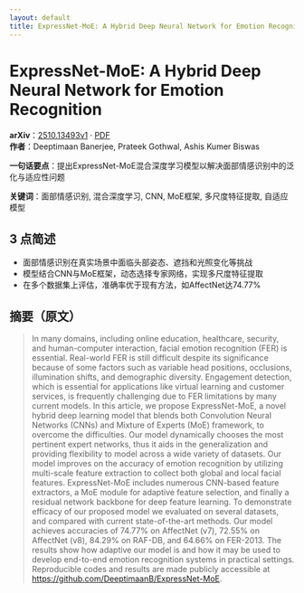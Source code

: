 ```yaml
---
layout: default
title: ExpressNet-MoE: A Hybrid Deep Neural Network for Emotion Recognition
---
```


# ExpressNet-MoE: A Hybrid Deep Neural Network for Emotion Recognition
**arXiv**：[2510.13493v1](https://arxiv.org/abs/2510.13493) · [PDF](https://arxiv.org/pdf/2510.13493.pdf)  
**作者**：Deeptimaan Banerjee, Prateek Gothwal, Ashis Kumer Biswas  

**一句话要点**：提出ExpressNet-MoE混合深度学习模型以解决面部情感识别中的泛化与适应性问题

**关键词**：面部情感识别, 混合深度学习, CNN, MoE框架, 多尺度特征提取, 自适应模型

## 3 点简述
- 面部情感识别在真实场景中面临头部姿态、遮挡和光照变化等挑战
- 模型结合CNN与MoE框架，动态选择专家网络，实现多尺度特征提取
- 在多个数据集上评估，准确率优于现有方法，如AffectNet达74.77%

## 摘要（原文）

> In many domains, including online education, healthcare, security, and
> human-computer interaction, facial emotion recognition (FER) is essential.
> Real-world FER is still difficult despite its significance because of some
> factors such as variable head positions, occlusions, illumination shifts, and
> demographic diversity. Engagement detection, which is essential for
> applications like virtual learning and customer services, is frequently
> challenging due to FER limitations by many current models. In this article, we
> propose ExpressNet-MoE, a novel hybrid deep learning model that blends both
> Convolution Neural Networks (CNNs) and Mixture of Experts (MoE) framework, to
> overcome the difficulties. Our model dynamically chooses the most pertinent
> expert networks, thus it aids in the generalization and providing flexibility
> to model across a wide variety of datasets. Our model improves on the accuracy
> of emotion recognition by utilizing multi-scale feature extraction to collect
> both global and local facial features. ExpressNet-MoE includes numerous
> CNN-based feature extractors, a MoE module for adaptive feature selection, and
> finally a residual network backbone for deep feature learning. To demonstrate
> efficacy of our proposed model we evaluated on several datasets, and compared
> with current state-of-the-art methods. Our model achieves accuracies of 74.77%
> on AffectNet (v7), 72.55% on AffectNet (v8), 84.29% on RAF-DB, and 64.66% on
> FER-2013. The results show how adaptive our model is and how it may be used to
> develop end-to-end emotion recognition systems in practical settings.
> Reproducible codes and results are made publicly accessible at
> https://github.com/DeeptimaanB/ExpressNet-MoE.

